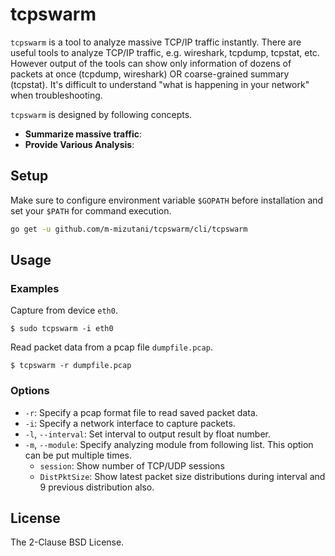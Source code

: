 # tcpswarm

`tcpswarm` is a tool to analyze massive TCP/IP traffic instantly. There are useful tools to analyze TCP/IP traffic, e.g. wireshark, tcpdump, tcpstat, etc. However output of the tools can show only information of dozens of packets at once (tcpdump, wireshark) OR coarse-grained summary (tcpstat). It's difficult to understand "what is happening in your network" when troubleshooting.

`tcpswarm` is designed by following concepts.

- **Summarize massive traffic**:
- **Provide Various Analysis**:

## Setup

Make sure to configure environment variable `$GOPATH` before installation and set your `$PATH` for command execution.

```bash
go get -u github.com/m-mizutani/tcpswarm/cli/tcpswarm
```

## Usage

### Examples

Capture from device `eth0`.

```
$ sudo tcpswarm -i eth0
```

Read packet data from a pcap file `dumpfile.pcap`.

```
$ tcpswarm -r dumpfile.pcap
```

### Options

- `-r`: Specify a pcap format file to read saved packet data.
- `-i`: Specify a network interface to capture packets.
- `-l`, `--interval`: Set interval to output result by float number.
- `-m`, `--module`: Specify analyzing module from following list. This option can be put multiple times.
  - `session`: Show number of TCP/UDP sessions
  - `DistPktSize`: Show latest packet size distributions during interval and 9 previous distribution also.

## License

The 2-Clause BSD License.
